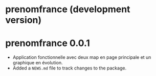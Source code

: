 # prenomfrance (development version)

# prenomfrance 0.0.1
* Application fonctionnelle avec deux map en page principale et un graphique en évolution.
* Added a `NEWS.md` file to track changes to the package.

